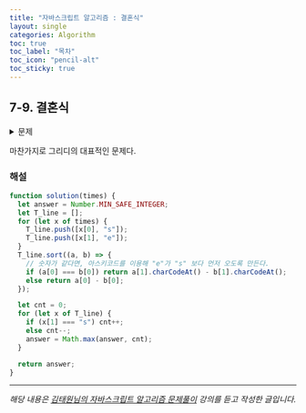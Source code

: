 ```yaml
---
title: "자바스크립트 알고리즘 : 결혼식"
layout: single
categories: Algorithm
toc: true
toc_label: "목차"
toc_icon: "pencil-alt"
toc_sticky: true
---
```


## 7-9. 결혼식

<details>
<summary>문제</summary>
<div markdown="1">

<br>

현수는 다음 달에 결혼을 합니다.
현수는 결혼식 피로연을 장소를 빌려 3일간 쉬지 않고 하려고 합니다.
피로연에 참석하는 친구들 N명의 참석하는 시간정보를 현수는 친구들에게 미리 요구했습니다.
각 친구들은 자신이 몇 시에 도착해서 몇 시에 떠날 것인지 현수에게 알려주었습니다.
현수는 이 정보를 바탕으로 피로연 장소에 동시에 존재하는 최대 인원수를 구하여 그 인원을
수용할 수 있는 장소를 빌리려고 합니다. 여러분이 현수를 도와주세요.
만약 한 친구가 오는 시간 13, 가는시간 15라면 이 친구는 13시 정각에 피로연 장에 존재하는
것이고 15시 정각에는 존재하지 않는다고 가정합니다.

_입력설명_
첫째 줄에 피로연에 참석할 인원수 N(5<=N<=100,000)이 주어집니다.
두 번째 줄부터 N줄에 걸쳐 각 인원의 오는 시간과 가는 시간이 주어집니다.
시간은 첫날 0시를 0으로 해서 마지막날 밤 12시를 72로 하는 타임라인으로 오는 시간과 가
는 시간이 음이 아닌 정수로 표현됩니다.

_출력설명_
첫째 줄에 피로연장에 동시에 존재하는 최대 인원을 출력하세요.

_입력예제_

- 5
- 14 18
- 12 15
- 15 20
- 20 30
- 5 14

_출력예제_

- 2

</div>
</details>

마찬가지로 그리디의 대표적인 문제다.

### 해설

```jsx
function solution(times) {
  let answer = Number.MIN_SAFE_INTEGER;
  let T_line = [];
  for (let x of times) {
    T_line.push([x[0], "s"]);
    T_line.push([x[1], "e"]);
  }
  T_line.sort((a, b) => {
    // 숫자가 같다면, 아스키코드를 이용해 "e"가 "s" 보다 먼저 오도록 만든다.
    if (a[0] === b[0]) return a[1].charCodeAt() - b[1].charCodeAt();
    else return a[0] - b[0];
  });

  let cnt = 0;
  for (let x of T_line) {
    if (x[1] === "s") cnt++;
    else cnt--;
    answer = Math.max(answer, cnt);
  }

  return answer;
}
```

---

_해당 내용은 [김태원님의 자바스크립트 알고리즘 문제풀이](https://www.inflearn.com/course/%EC%9E%90%EB%B0%94%EC%8A%A4%ED%81%AC%EB%A6%BD%ED%8A%B8-%EC%95%8C%EA%B3%A0%EB%A6%AC%EC%A6%98-%EB%AC%B8%EC%A0%9C%ED%92%80%EC%9D%B4/dashboard) 강의를 듣고 작성한 글입니다._
